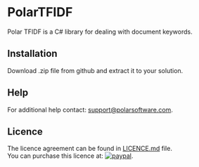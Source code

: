 # PolarTFIDF
Polar TFIDF is a C# library for dealing with document keywords.

## Installation
Download .zip file from github and extract it to your solution.

## Help
For additional help contact: support@polarsoftware.com.

## Licence
The licence agreement can be found in [LICENCE.md](https://github.com/polarsoftware/PolarTFIDF/blob/master/LICENCE.md) file.  
You can purchase this licence at: [![paypal](https://www.paypalobjects.com/en_US/i/btn/btn_buynowCC_LG.gif)](https://www.paypal.com/cgi-bin/webscr?cmd=_s-xclick&hosted_button_id=5GXZ8B4QAT2EW).
